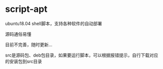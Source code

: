 # script-apt
ubuntu18.04 shell脚本，支持各种软件的自动部署

源码通俗易懂

目前不完善，随时更新...

src是源码包、deb包目录，如果要运行脚本，可以根据报错提示，自行下载对应的安装包到src目录